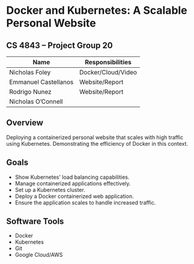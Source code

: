 # Docker and Kubernetes: A Scalable Personal Website

## CS 4843 – Project Group 20

| Name                 | Responsibilities          |
|----------------------|---------------------------|
| Nicholas Foley       | Docker/Cloud/Video        |
| Emmanuel Castellanos | Website/Report            |
| Rodrigo Nunez        | Website/Report            |
| Nicholas O’Connell   |                           |

## Overview
Deploying a containerized personal website that scales with high traffic using Kubernetes. Demonstrating the efficiency of Docker in this context.

## Goals
- Show Kubernetes' load balancing capabilities.
- Manage containerized applications effectively.
- Set up a Kubernetes cluster.
- Deploy a Docker containerized web application.
- Ensure the application scales to handle increased traffic.

## Software Tools
- Docker
- Kubernetes
- Git
- Google Cloud/AWS
